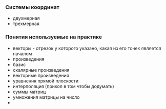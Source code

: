 
### Системы координат
- двухмерная 
- трехмерная 

### Понятия используемые на практике 
- векторы - отрезок у которого указано, какая из его точек является началом 
- произведения
- базис
- скалярные произведения
- векторные произведения
- уравнения прямой плоскости 
- интерполяция (прикол в том чтобы додумать)
- суммы матриц 
- умножения матрицы на число 
- 

